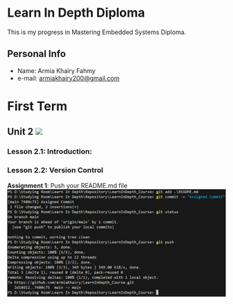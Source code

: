 # Learn In Depth Diploma
This is my progress in Mastering Embedded Systems Diploma.
## Personal Info
 - Name:    Armia Khairy Fahmy
 - e-mail:  armiakhairy200@gmail.com

# First Term

## Unit 2 ![](https://geps.dev/progress/15) 

### Lesson 2.1: Introduction:

### Lesson 2.2: Version Control

**Assignment 1**: Push your README.md file
![](/Unit2/Lesson2/Uploading%20of%20README.md.png)

